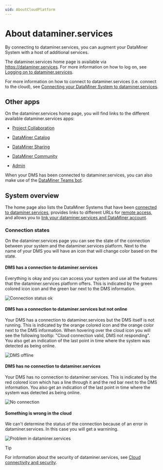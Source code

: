 ```yaml
---
uid: AboutCloudPlatform
---
```


# About dataminer.services

By connecting to dataminer.services, you can augment your DataMiner System with a host of additional services.

The dataminer.services home page is available via <https://dataminer.services>. For more information on how to log on, see [Logging on to dataminer.services](xref:Logging_on_to_the_DataMiner_Cloud_Platform).

For more information on how to connect to dataminer.services (i.e. connect to the cloud), see [Connecting your DataMiner System to dataminer.services](xref:Connecting_your_DataMiner_System_to_the_cloud).

## Other apps

On the dataminer.services home page, you will find links to the different available dataminer.services apps:

- [Project Collaboration](xref:Collaboration)

- [DataMiner Catalog](xref:About_the_Catalog_module)

- [DataMiner Sharing](xref:Sharing)

- [DataMiner Community](xref:Community)

- [Admin](xref:CloudAdminApp)

When your DMS has been connected to dataminer.services, you can also make use of the [DataMiner Teams bot](xref:DataMiner_Teams_bot).

## System overview

The home page also lists the DataMiner Systems that have been [connected to dataminer.services](xref:Connecting_your_DataMiner_System_to_the_cloud), provides links to different URLs for [remote access](xref:Cloud_Remote_Access), and allows you to [link your dataminer.services and DataMiner account](xref:Linking_your_DataMiner_and_DCP_account).

### Connection states

On the dataminer.services page you can see the state of the connection between your system and the dataminer.services platform. Next to the name of your DMS you will have an icon that will change color based on the state.

#### DMS has a connection to dataminer.services

Everything is okay and you can access your system and use all the features that the dataminer.services platform offers. This is indicated by the green colored icon icon and the green bar next to the DMS information.

![Connection status ok](~/user-guide/images/DMS_status_overview_ok.png)

#### DMS has a connection to dataminer.services but not online

Your DMS has a connection to dataminer.services but the DMS itself is not running. This is indicated by the orange colored icon and the orange color next to the DMS information. When hovering over the cloud icon you will see the following tooltip: "Cloud connection valid, DMS not responding". You also get an indication of the last point in time where the system was detected as being online.

![DMS offline](~/user-guide/images/DMS_status_overview_dms_offline.png)

#### DMS has no connection to dataminer.services

Your DMS has no connection to dataminer.services. This is indicated by the red colored icon which has a line through it and the red bar next to the DMS information. You also get an indication of the last point in time where the system was detected as being online.

![No connection](~/user-guide/images/DMS_status_overview_no_connection.png)

#### Something is wrong in the cloud

We can't determine the status of the connection because of an error in dataminer.services. In this case you will get a warnining.

![Problem in dataminer.services](~/user-guide/images/DMS_status_overview_cloud_error.png)

> [!TIP]
> For information about the security of dataminer.services, see [Cloud connectivity and security](xref:Cloud_connectivity_and_security).
